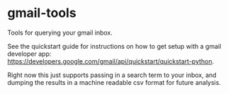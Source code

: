 gmail-tools
===========

Tools for querying your gmail inbox.

See the quickstart guide for instructions on how to get setup with a gmail developer app: https://developers.google.com/gmail/api/quickstart/quickstart-python.

Right now this just supports passing in a search term to your inbox, and dumping the results in a machine readable csv format for future analysis.

